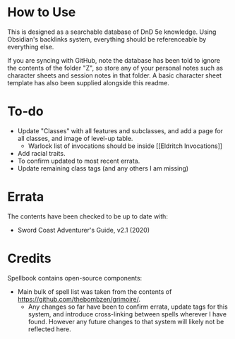 # How to Use
This is designed as a searchable database of DnD 5e knowledge. Using Obsidian's backlinks system, everything should be referenceable by everything else.

If you are syncing with GitHub, note the database has been told to ignore the contents of the folder "Z", so store any of your personal notes such as character sheets and session notes in that folder. A basic character sheet template has also been supplied alongside this readme.

# To-do
- Update "Classes" with all features and subclasses, and add a page for all classes, and image of level-up table.
	- Warlock list of invocations should be inside [[Eldritch Invocations]]
- Add racial traits.
- To confirm updated to most recent errata.
- Update remaining class tags (and any others I am missing)

# Errata
The contents have been checked to be up to date with:

- Sword Coast Adventurer's Guide, v2.1 (2020)

# Credits

Spellbook contains open-source components:
- Main bulk of spell list was taken from the contents of https://github.com/thebombzen/grimoire/. 
	- Any changes so far have been to confirm errata, update tags for this system, and introduce cross-linking between spells wherever I have found. However any future changes to that system will likely not be reflected here.